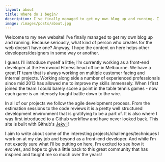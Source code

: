 ```yaml
---
layout: about
title: Where do I begin?
description: I've finally managed to get my own blog up and running. I hope the content on here helps other developers/designers in some way or another. 
image: /images/posts/about.jpg
---
```


Welcome to my new website! I've finally managed to get my own blog up and running. Because seriously, what kind of person who creates for the web doesn't have one? Anyway, I hope the content on here helps other developers/designers in some way or another. 

I guess I’ll introduce myself a little; I’m currently working as a front-end developer at the Fernwood Fitness head office in Melbourne. We have a great IT team that is always working on multiple customer facing and internal projects. Working along side a number of experienced professionals since mid 2013 has allowed me to improve my skills immensely. When I first joined the team I could barely score a point in the table tennis games - now each game is an intensely fought battle down to the wire.

In all of our projects we follow the agile development process. From the estimation sessions to the code reviews it is a pretty well structured development environment that is gratifying to be a part of. It is also where I was first introduced to a Github workflow and have never looked back. This site is built with Github's [Jekyll](http://jekyllrb.com/)!

I aim to write about some of the interesting projects/challenges/techniques I work on at my day job and beyond as a front-end developer. And while I’m not exactly sure what I’ll be putting on here, I’m excited to see how it evolves, and hope to give a little back to this great community that has inspired and taught me so much over the years!


   




